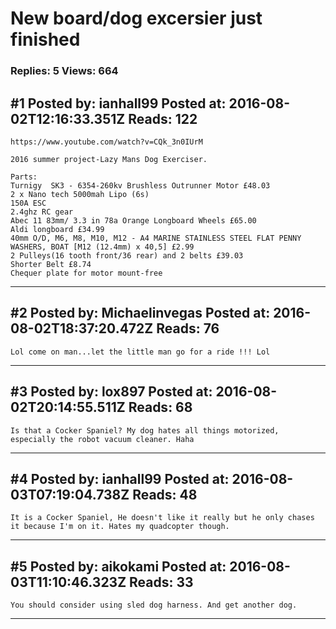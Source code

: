 # New board/dog excersier just finished

### Replies: 5 Views: 664

## \#1 Posted by: ianhall99 Posted at: 2016-08-02T12:16:33.351Z Reads: 122

```
https://www.youtube.com/watch?v=CQk_3n0IUrM

2016 summer project-Lazy Mans Dog Exerciser.

Parts:
Turnigy  SK3 - 6354-260kv Brushless Outrunner Motor £48.03
2 x Nano tech 5000mah Lipo (6s)
150A ESC
2.4ghz RC gear
Abec 11 83mm/ 3.3 in 78a Orange Longboard Wheels £65.00
Aldi longboard £34.99
40mm O/D, M6, M8, M10, M12 - A4 MARINE STAINLESS STEEL FLAT PENNY WASHERS, BOAT [M12 (12.4mm) x 40,5] £2.99
2 Pulleys(16 tooth front/36 rear) and 2 belts £39.03
Shorter Belt £8.74
Chequer plate for motor mount-free
```

---
## \#2 Posted by: Michaelinvegas Posted at: 2016-08-02T18:37:20.472Z Reads: 76

```
Lol come on man...let the little man go for a ride !!! Lol
```

---
## \#3 Posted by: lox897 Posted at: 2016-08-02T20:14:55.511Z Reads: 68

```
Is that a Cocker Spaniel? My dog hates all things motorized, especially the robot vacuum cleaner. Haha
```

---
## \#4 Posted by: ianhall99 Posted at: 2016-08-03T07:19:04.738Z Reads: 48

```
It is a Cocker Spaniel, He doesn't like it really but he only chases it because I'm on it. Hates my quadcopter though.
```

---
## \#5 Posted by: aikokami Posted at: 2016-08-03T11:10:46.323Z Reads: 33

```
You should consider using sled dog harness. And get another dog.
```

---
